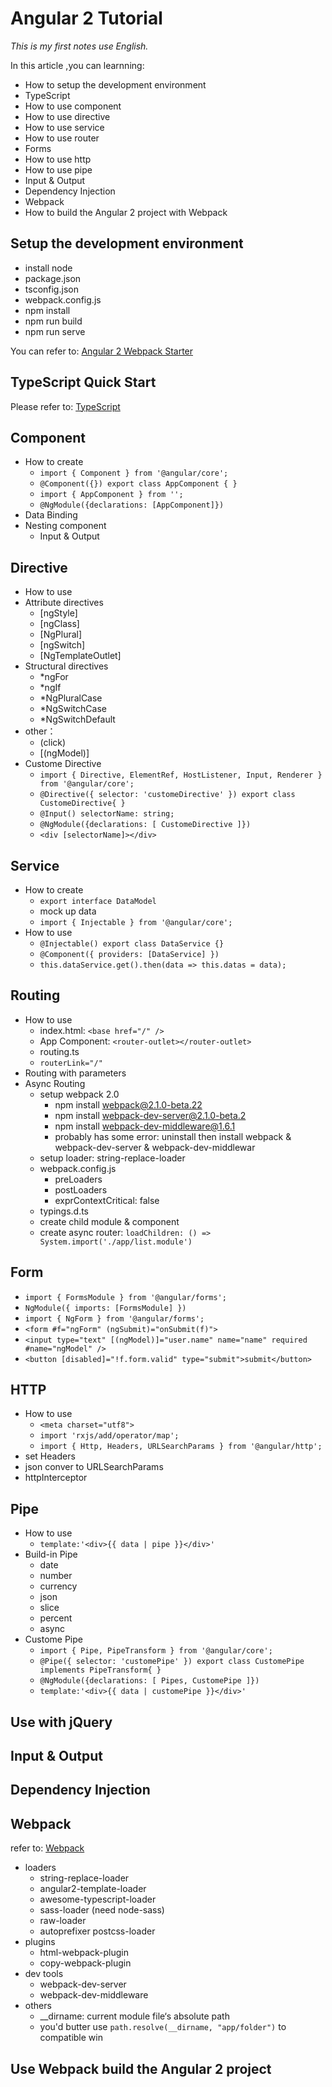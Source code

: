 # Angular 2 Tutorial
*This is my first notes use English.*

In this article ,you can learnning:

* How to setup the development environment
* TypeScript
* How to use component
* How to use directive
* How to use service
* How to use router
* Forms
* How to use http
* How to use pipe
* Input & Output
* Dependency Injection
* Webpack
* How to build the Angular 2 project with Webpack

## Setup the development environment
* install node
* package.json
* tsconfig.json
* webpack.config.js
* npm install
* npm run build
* npm run serve

You can refer to: [Angular 2 Webpack Starter](https://github.com/lijiakof/ng2-webpack-starter)

## TypeScript Quick Start
Please refer to: [TypeScript](https://github.com/lijiakof/typescript)

## Component
* How to create
    * `import { Component } from '@angular/core';`
    * `@Component({}) export class AppComponent { }`
    * `import { AppComponent } from '';`
    * `@NgModule({declarations: [AppComponent]})`
* Data Binding
* Nesting component
    * Input & Output

## Directive
* How to use
* Attribute directives
    * [ngStyle]
    * [ngClass]
    * [NgPlural]
    * [ngSwitch]
    * [NgTemplateOutlet]
* Structural directives
    * *ngFor
    * *ngIf
    * *NgPluralCase
    * *NgSwitchCase
    * *NgSwitchDefault
* other：
    * (click)
    * [(ngModel)]
* Custome Directive
    * `import { Directive, ElementRef, HostListener, Input, Renderer } from '@angular/core';`
    * `@Directive({ selector: 'customeDirective' }) export class CustomeDirective{ }`
    * `@Input() selectorName: string;`
    * `@NgModule({declarations: [ CustomeDirective ]})`
    * `<div [selectorName]></div>`

## Service
* How to create
    * `export interface DataModel`
    * mock up data
    * `import { Injectable } from '@angular/core';`
* How to use
    * `@Injectable() export class DataService {}`
    * `@Component({ providers: [DataService] })`
    * `this.dataService.get().then(data => this.datas = data);`

## Routing
* How to use
    * index.html: `<base href="/" />`
    * App Component: `<router-outlet></router-outlet>`
    * routing.ts
    * `routerLink="/"`
* Routing with parameters
* Async Routing
    * setup webpack 2.0
        * npm install webpack@2.1.0-beta.22
        * npm install webpack-dev-server@2.1.0-beta.2
        * npm install webpack-dev-middleware@1.6.1
        * probably has some error: uninstall then install webpack & webpack-dev-server & webpack-dev-middlewar
    * setup loader: string-replace-loader
    * webpack.config.js
        * preLoaders
        * postLoaders
        * exprContextCritical: false
    * typings.d.ts
    * create child module & component
    * create async router: `loadChildren: () => System.import('./app/list.module')`

## Form
* `import { FormsModule } from '@angular/forms';`
* `NgModule({ imports: [FormsModule] })`
* `import { NgForm } from '@angular/forms';`
* `<form #f="ngForm" (ngSubmit)="onSubmit(f)">`
* `<input type="text" [(ngModel)]="user.name" name="name" required #name="ngModel" />`
* `<button [disabled]="!f.form.valid" type="submit">submit</button>`

## HTTP
* How to use
    * `<meta charset="utf8">`
    * `import 'rxjs/add/operator/map';`
    * `import { Http, Headers, URLSearchParams } from '@angular/http';`
* set Headers
* json conver to URLSearchParams
* httpInterceptor

## Pipe
* How to use
    * `template:'<div>{{ data | pipe }}</div>'`
* Build-in Pipe
    * date
    * number
    * currency
    * json
    * slice
    * percent
    * async
* Custome Pipe
    * `import { Pipe, PipeTransform } from '@angular/core';`
    * `@Pipe({ selector: 'customePipe' }) export class CustomePipe implements PipeTransform{ }`
    * `@NgModule({declarations: [ Pipes, CustomePipe ]})`
    * `template:'<div>{{ data | customePipe }}</div>'`

## Use with jQuery

## Input & Output

## Dependency Injection

## Webpack
refer to: [Webpack](https://github.com/lijiakof/frontend-book/blob/master/share/webpack.md)

* loaders
    * string-replace-loader
    * angular2-template-loader
    * awesome-typescript-loader
    * sass-loader (need node-sass)
    * raw-loader
    * autoprefixer postcss-loader
* plugins
    * html-webpack-plugin
    * copy-webpack-plugin
* dev tools
    * webpack-dev-server
    * webpack-dev-middleware
* others
    * __dirname: current module file‘s absolute path
    * you'd butter use `path.resolve(__dirname, "app/folder")` to compatible win

## Use Webpack build the Angular 2 project
